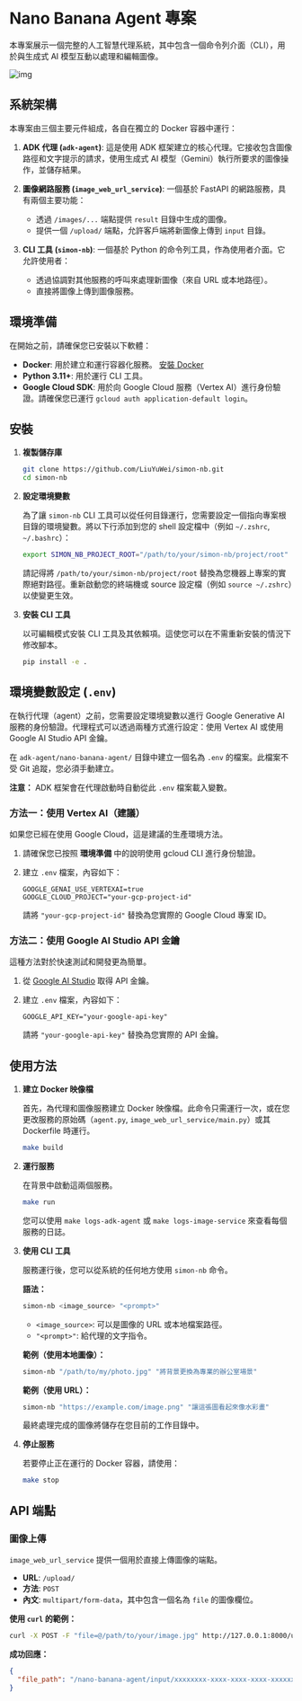 # Nano Banana Agent 專案

本專案展示一個完整的人工智慧代理系統，其中包含一個命令列介面（CLI），用於與生成式 AI 模型互動以處理和編輯圖像。

![img](./img/image_1.png)

## 系統架構

本專案由三個主要元件組成，各自在獨立的 Docker 容器中運行：

1.  **ADK 代理 (`adk-agent`)**: 這是使用 ADK 框架建立的核心代理。它接收包含圖像路徑和文字提示的請求，使用生成式 AI 模型（Gemini）執行所要求的圖像操作，並儲存結果。

2.  **圖像網路服務 (`image_web_url_service`)**: 一個基於 FastAPI 的網路服務，具有兩個主要功能：
    *   透過 `/images/...` 端點提供 `result` 目錄中生成的圖像。
    *   提供一個 `/upload/` 端點，允許客戶端將新圖像上傳到 `input` 目錄。

3.  **CLI 工具 (`simon-nb`)**: 一個基於 Python 的命令列工具，作為使用者介面。它允許使用者：
    *   透過協調對其他服務的呼叫來處理新圖像（來自 URL 或本地路徑）。
    *   直接將圖像上傳到圖像服務。

## 環境準備

在開始之前，請確保您已安裝以下軟體：

*   **Docker**: 用於建立和運行容器化服務。 [安裝 Docker](https://docs.docker.com/get-docker/)
*   **Python 3.11+**: 用於運行 CLI 工具。
*   **Google Cloud SDK**: 用於向 Google Cloud 服務（Vertex AI）進行身份驗證。請確保您已運行 `gcloud auth application-default login`。

## 安裝

1.  **複製儲存庫**

    ```bash
    git clone https://github.com/LiuYuWei/simon-nb.git
    cd simon-nb
    ```

2.  **設定環境變數**

    為了讓 `simon-nb` CLI 工具可以從任何目錄運行，您需要設定一個指向專案根目錄的環境變數。將以下行添加到您的 shell 設定檔中（例如 `~/.zshrc`, `~/.bashrc`）：

    ```bash
    export SIMON_NB_PROJECT_ROOT="/path/to/your/simon-nb/project/root"
    ```

    請記得將 `/path/to/your/simon-nb/project/root` 替換為您機器上專案的實際絕對路徑。重新啟動您的終端機或 source 設定檔（例如 `source ~/.zshrc`）以使變更生效。

3.  **安裝 CLI 工具**

    以可編輯模式安裝 CLI 工具及其依賴項。這使您可以在不需重新安裝的情況下修改腳本。

    ```bash
    pip install -e .
    ```

## 環境變數設定 (`.env`)

在執行代理（agent）之前，您需要設定環境變數以進行 Google Generative AI 服務的身份驗證。代理程式可以透過兩種方式進行設定：使用 Vertex AI 或使用 Google AI Studio API 金鑰。

在 `adk-agent/nano-banana-agent/` 目錄中建立一個名為 `.env` 的檔案。此檔案不受 Git 追蹤，您必須手動建立。

**注意：** ADK 框架會在代理啟動時自動從此 `.env` 檔案載入變數。

### 方法一：使用 Vertex AI（建議）

如果您已經在使用 Google Cloud，這是建議的生產環境方法。

1.  請確保您已按照 **環境準備** 中的說明使用 gcloud CLI 進行身份驗證。
2.  建立 `.env` 檔案，內容如下：

    ```
    GOOGLE_GENAI_USE_VERTEXAI=true
    GOOGLE_CLOUD_PROJECT="your-gcp-project-id"
    ```

    請將 `"your-gcp-project-id"` 替換為您實際的 Google Cloud 專案 ID。

### 方法二：使用 Google AI Studio API 金鑰

這種方法對於快速測試和開發更為簡單。

1.  從 [Google AI Studio](https://aistudio.google.com/app/apikey) 取得 API 金鑰。
2.  建立 `.env` 檔案，內容如下：

    ```
    GOOGLE_API_KEY="your-google-api-key"
    ```

    請將 `"your-google-api-key"` 替換為您實際的 API 金鑰。

## 使用方法

1.  **建立 Docker 映像檔**

    首先，為代理和圖像服務建立 Docker 映像檔。此命令只需運行一次，或在您更改服務的原始碼（`agent.py`, `image_web_url_service/main.py`）或其 Dockerfile 時運行。

    ```bash
    make build
    ```

2.  **運行服務**

    在背景中啟動這兩個服務。

    ```bash
    make run
    ```

    您可以使用 `make logs-adk-agent` 或 `make logs-image-service` 來查看每個服務的日誌。

3.  **使用 CLI 工具**

    服務運行後，您可以從系統的任何地方使用 `simon-nb` 命令。

    **語法：**
    ```bash
    simon-nb <image_source> "<prompt>"
    ```

    *   `<image_source>`: 可以是圖像的 URL 或本地檔案路徑。
    *   `"<prompt>"`: 給代理的文字指令。

    **範例（使用本地圖像）：**
    ```bash
    simon-nb "/path/to/my/photo.jpg" "將背景更換為專業的辦公室場景"
    ```

    **範例（使用 URL）：**
    ```bash
    simon-nb "https://example.com/image.png" "讓這張圖看起來像水彩畫"
    ```

    最終處理完成的圖像將儲存在您目前的工作目錄中。

4.  **停止服務**

    若要停止正在運行的 Docker 容器，請使用：
    ```bash
    make stop
    ```

## API 端點

### 圖像上傳

`image_web_url_service` 提供一個用於直接上傳圖像的端點。

*   **URL**: `/upload/`
*   **方法**: `POST`
*   **內文**: `multipart/form-data`，其中包含一個名為 `file` 的圖像欄位。

**使用 `curl` 的範例：**
```bash
curl -X POST -F "file=@/path/to/your/image.jpg" http://127.0.0.1:8000/upload/
```

**成功回應：**
```json
{
  "file_path": "/nano-banana-agent/input/xxxxxxxx-xxxx-xxxx-xxxx-xxxxxxxxxxxx.jpg"
}
```
